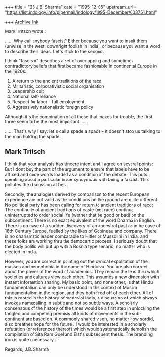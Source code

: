 +++
title = "23 J.B. Sharma"
date = "1995-12-05"
upstream_url = "https://list.indology.info/pipermail/indology/1995-December/003751.html"

+++
[Archive link](https://list.indology.info/pipermail/indology/1995-December/003751.html)


Mark Tritsch wrote :

......
Why call anybody fascist? Either because you want to insult them 
(unwise in the west, downright foolish in India), or because you want 
a word to describe their ideas. Let's stick to the second.

I think "fascism" describes a set of overlapping and sometimes 
contradictory beliefs that first became fashionable in continental 
Europe in the 1920s:
1) A return to the ancient traditions of the race
2) Militaristic, corporativistic social organisation
3) Leadership cult
4) National self-reliance
5) Respect for labor - full employment
6) Aggressively nationalistic foreign policy

Although it's the combination of all these that makes for trouble, 
the first three seem to be the most important. 
.....

...... That's why I say: let's call a spade a spade - it 
doesn't stop us talking to the man holding the spade.

Mark Tritsch
------------------

 I think that your analysis has sincere intent and I agree on 
several points; But I dont buy the part of the argument to ensure 
that labels have to be affixed and code words loaded as a condition of 
the debate. This puts speaking about a particular issue synoymous 
with being a fascist. This pollutes the discussion at best.

 Secondly, the analogies derived by comparison to the recent European 
experience are not vaild as the conditions on the ground are quite 
different. No political party has been calling for return to ancient 
traditions of race; The continuity of ancient traditions of caste 
(not race) continue uninterrupted to order social life (wether that be 
good or bad) on the subcontinent. There is no exact equivalent of the 
word Dharma in English.  There is no case of a sudden discovery of an 
ancestral past as in he case of 18th Century Europe, fuelled by the 
likes of Gobineau and company. There is no charismatic leader 
comparable to Hitler or Mussolini in India, and these folks are 
working thru the democartic process. I seriously doubt that the body 
politic will put up with a Bosnia type senario, no matter who is 
elected in India.

 However, you are correct in pointing out the cynical expolitation of 
the masses and xenophobia in the name of Hindutva. You are also 
correct about the power of the word of academics. They remain the 
lens thru which societies and cultures view each other. This assumes 
a new dimension with instant inforamtion sharing. My basic point, and 
none other, is that Hindu fundamentalism can only be understood in 
the context of Muslim fundamentalism in the region, and they both 
feed off of each other. All of this is rooted in the history of 
medevial India, a discussion of which always invokes namecalling in 
subtle and not so subtle ways. A scholarly consensous of the history 
of the times would be a first step in unlocking the tangled and 
competing premisis all kinds of movements in the sub-continent are 
based on. A commonly shared vison, no matter how sordid, also 
breathes hope for the future . I would be interested in a scholarly 
refutation (or references thereof) which would systematically 
demolish the compilation of Sita Ram Goel and Elst's subsequent 
thesis. The branding iron is quite unecessary ...

Regards,
J.B. Sharma









